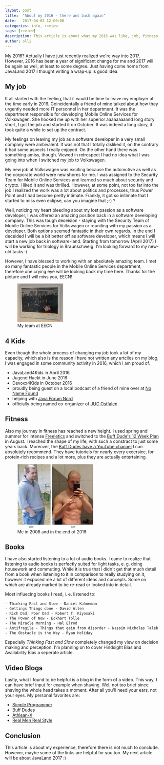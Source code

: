 ```yaml
---
layout: post
title:  "About my 2016 - there and back again"
date:   2017-04-02 12:00:00
categories: info, review
tags: [review]
description: This article is about what my 2016 was like, job, fitness, books and so on.
author: olli
---
```


My 2016? Actually I have just recently realized we're way into 2017. However, 2016 has been a year of significant change for me and 2017 will be again as well, at least to some degree. Just having come home from JavaLand 2017 I thought writing a wrap-up is good idea. 

## My job

It all started with the feeling, that it would be time to leave my employer at the time early in 2016. Coincidentally a friend of mine talked about how they urgently needed more IT personnel in her department. It was the department responsible for developing Mobile Online Services for Volkswagen. She hooked me up with her superior aaaaaaaaand long story short, I got the job and started it on October. It was indeed a long story, it took quite a while to set up the contract.

My feelings on leaving my job as a software developer in a very small company were ambivalent. It was not that I totally disliked it, on the contrary it had some aspects I really enjoyed. On the other hand there was something amiss, though. Viewed in retrospect I had no idea what I was going into when I switched my job to Volkswagen.

My new job at Volkswagen was exciting because the automotive as well as the corporate world were new shores for me. I was assigned to the Security Team for Mobile Online Services and learned so much about security and crypto. I liked it and was thrilled. However, at some point, not too far into the job I realized the work was a lot about politics and processes, thus Power Point and I had become pretty intimate. Frankly, it got so initimate that I started to miss even eclipse, can you imagine that ;-) ?

Well, noticing my heart bleeding about my lost passion as a software developer, I was offered an amazing position back in a software developing company. This was tough deceision - staying with the Security Team of Mobile Online Services for Volkswagen or reuniting with my passion as a developer. Both options seemed fantastic in their own regards. In the end I deceided I will be a bit better off as software developer, which means I will start a new job back in software-land. Starting from tomorrow (April 2017) I will be working for triology in Braunschweig. I'm looking forward to my new-old tasks :)

However, I have blessed to working with an absolutely amazing team. I met so many fantastic people in the Mobile Online Services department, therefore one crying eye will be looking back my time here. Thanks for the picture and I will miss you, EECN!

<figure class="right">
    <img src="/img/2016/eecn.jpg" style="width: 150px;" title="My team at EECN" alt="My team at EECN">
    <figcaption>My team at EECN</figcaption>
</figure>

## 4 Kids

Even though the whole process of changing my job took a lot of my capacity, which also is the reason I have not written any artciles on my blog, I was engaged in some community activity in 2016, which I am proud of.

 - JavaLand4Kids in April 2016
 - Jugend Hackt in June 2016
 - Devoxx4Kids in October 2016
 - proudly being guest on a local podcast of a friend of mine over at [No Name Found](http://podcast.meistermeier.com/)
 - helping with [Java Forum Nord ](http://javaforumnord.de)
 - officially being named co-organizer of [JUG Ostfalen](http://www.jug-ostfalen.de/_pages/UeberUnsImpressum.html)
 
## Fitness 
 
Also my journey in fitness has reached a new height. I used spring and summer for intense [Freeletics](https://www.freeletics.com/de) and switched to the [Buff Dude's 12 Week Plan](https://www.buffdudes.us/products/b-u-f-f-dudes-12-week-plan-pdf) in August. I reached the shape of my life, with such a constract to just some years back. Moreover, the [Buff Dudes have a YouTube channel](https://www.youtube.com/user/buffdudes) I can absolutely recommend. They have tutorials for nearly every excersice, for protein-rich recipes and a lot more, plus they are actually entertaining.

<figure class="right">
    <img src="/img/2016/me.jpg" style="width: 250px;" title="Me in 2008 and in the end of 2016" alt="Me in 2008 and in the end of 2016">
    <figcaption>Me in 2008 and in the end of 2016</figcaption>
</figure>
 
## Books 

I have also started listening to a lot of audio books. I came to realize that listening to audio books is perfectly suited for light tasks, e. g. doing housework and commuting. While it is true that I didn't get that much detail from a book when listening to it in comparison to really studying on it, however it exposed me a lot of different ideas and concepts. Some on which are already marked to be re-read or looked into in detail.

Most influecing books I read, i. e. listened to:
	
	- Thinking Fast and Slow - Daniel Kahneman
	- Gettings Things done - David Allen
	- Rich Dad, Poor Dad - Robert T. Kiyosaki
	- The Power of Now - Eckhart Tolle
	- The Miracle Morning - Hal Elrod
	- Antifragile - Things that gain from disorder - Nassim Nicholas Taleb
	- The Obstacle is the Way - Ryan Holiday
 
Especially *Thinking Fast and Slow* completely changed my view on decision making and perception. I'm planning on to cover Hindsight Bias and Availability Bias a seperate article.

## Video Blogs

Lastly, what I found to be helpful is a blog in the form of a video. This way, I can have brief input for example when shaving. Wel, not too brief since shaving the whole head takes a moment. After all you'll need your ears, not your eyes. My personal favorites are:

- [Simple Programmer](https://www.youtube.com/user/jsonmez/videos)
- [Buff Dudes](https://www.youtube.com/user/buffdudes/videos)
- [Athlean-X](https://www.youtube.com/user/JDCav24)
- [Real Men Real Style](https://www.youtube.com/user/RealMenRealStyle/videos)

## Conclusion

This article is about my experience, therefore there is not much to conclude. However, maybe some of the links are helpful for you too. My next article will be about JavaLand 2017 :)